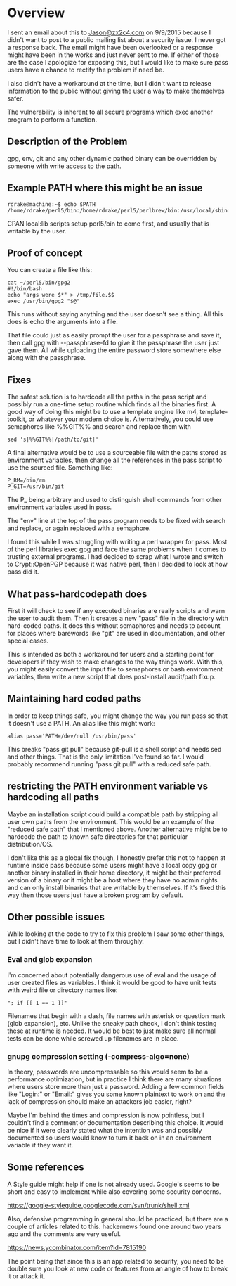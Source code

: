 # Overview

I sent an email about this to Jason@zx2c4.com on 9/9/2015 because I didn't
want to post to a public mailing list about a security issue.  I never got a
response back.  The email might have been overlooked or a response might have
been in the works and just never sent to me.  If either of those are the case
I apologize for exposing this, but I would like to make sure pass users have a
chance to rectify the problem if need be.

I also didn't have a workaround at the time, but I didn't want to
release information to the public without giving the user a way to make
themselves safer.

The vulnerability is inherent to all secure programs which exec another
program to perform a function.

## Description of the Problem

gpg, env, git and any other dynamic pathed binary can be overridden by someone with write access to the path.

## Example PATH where this might be an issue

    rdrake@machine:~$ echo $PATH
    /home/rdrake/perl5/bin:/home/rdrake/perl5/perlbrew/bin:/usr/local/sbin:/usr/local/bin:/usr/sbin:/usr/bin:/sbin:/bin:/usr/games:/usr/local/games


CPAN local:lib scripts setup perl5/bin to come first, and usually that is
writable by the user.

## Proof of concept

You can create a file like this:

    cat ~/perl5/bin/gpg2
    #!/bin/bash
    echo "args were $*" > /tmp/file.$$
    exec /usr/bin/gpg2 "$@"

This runs without saying anything and the user doesn't see a thing.  All this
does is echo the arguments into a file.

That file could just as easily prompt the user for a passphrase and
save it, then call gpg with --passphrase-fd to give it the passphrase the user
just gave them. All while uploading the entire password store somewhere else
along with the passphrase.

## Fixes

The safest solution is to hardcode all the paths in the pass script and
possibly run a one-time setup routine which finds all the binaries first.  A
good way of doing this might be to use a template engine like m4,
template-toolkit, or whatever your modern choice is.  Alternatively, you could
use semaphores like %%GIT%% and search and replace them with

    sed 's|%%GIT%%|/path/to/git|'

A final alternative would be to use a sourceable file with the paths stored as
environment variables, then change all the references in the pass script to
use the sourced file.  Something like:

    P_RM=/bin/rm
    P_GIT=/usr/bin/git

The P\_ being arbitrary and used to distinguish shell commands from other
environment variables used in pass.

The "env" line at the top of the pass program needs to be fixed with search
and replace, or again replaced with a semaphore.

I found this while I was struggling with writing a perl wrapper for pass. Most
of the perl libraries exec gpg and face the same problems when it comes to
trusting external programs. I had decided to scrap what I wrote and switch to
Crypt::OpenPGP because it was native perl, then I decided to look at how pass
did it.

## What pass-hardcodepath does

First it will check to see if any executed binaries are really scripts and
warn the user to audit them.  Then it creates a new "pass" file in the
directory with hard-coded paths.  It does this without semaphores and needs to
account for places where barewords like "git" are used in documentation, and
other special cases.

This is intended as both a workaround for users and a starting point for
developers if they wish to make changes to the way things work.  With this,
you might easily convert the input file to semaphores or bash environment
variables, then write a new script that does post-install audit/path fixup.

## Maintaining hard coded paths

In order to keep things safe, you might change the way you run pass so that it
doesn't use a PATH.  An alias like this might work:

    alias pass='PATH=/dev/null /usr/bin/pass'

This breaks "pass git pull" because git-pull is a shell script and needs sed
and other things.  That is the only limitation I've found so far.  I would
probably recommend running "pass git pull" with a reduced safe path.

## restricting the PATH environment variable vs hardcoding all paths

Maybe an installation script could build a compatible path by stripping all
user own paths from the environment.  This would be an example of the "reduced
safe path" that I mentioned above.  Another alternative might be to hardcode
the path to known safe directories for that particular distribution/OS.

I don't like this as a global fix though, I honestly prefer this not to happen
at runtime inside pass because some users might have a local copy gpg or another
binary installed in their home directory, it might be their preferred version
of a binary or it might be a host where they have no admin rights and can only
install binaries that are writable by themselves.  If it's fixed this way then
those users just have a broken program by default.

## Other possible issues

While looking at the code to try to fix this problem I saw some other things,
but I didn't have time to look at them throughly.

### Eval and glob expansion

I'm concerned about potentially dangerous use of eval and the usage of user
created files as variables.  I think it would be good to have unit tests with
weird file or directory names like:

    "; if [[ 1 == 1 ]]"

Filenames that begin with a dash, file names with asterisk or question mark
(glob expansion), etc.  Unlike the sneaky path check, I don't think testing
these at runtime is needed.  It would be best to just make sure all normal
tests can be done while screwed up filenames are in place.

### gnupg compression setting (-compress-algo=none)

In theory, passwords are uncompressable so this would seem to be a performance
optimization, but in practice I think there are many situations where users
store more than just a password.  Adding a few common fields like "Login:" or
"Email:" gives you some known plaintext to work on and the lack of compression
should make an attackers job easier, right?

Maybe I'm behind the times and compression is now pointless, but I couldn't
find a comment or documentation describing this choice.  It would be nice if
it were clearly stated what the intention was and possibly documented so users
would know to turn it back on in an environment variable if they want it.

## Some references

A Style guide might help if one is not already used.  Google's seems to be
short and easy to implement while also covering some security concerns.

https://google-styleguide.googlecode.com/svn/trunk/shell.xml

Also, defensive programming in general should be practiced, but there are a
couple of articles related to this.  hackernews found one around two years ago
and the comments are very useful.

https://news.ycombinator.com/item?id=7815190

The point being that since this is an app related to security, you need to be
double sure you look at new code or features from an angle of how to break it
or attack it.
